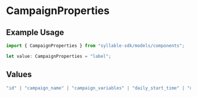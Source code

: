 # CampaignProperties

## Example Usage

```typescript
import { CampaignProperties } from "syllable-sdk/models/components";

let value: CampaignProperties = "label";
```

## Values

```typescript
"id" | "campaign_name" | "campaign_variables" | "daily_start_time" | "daily_end_time" | "source" | "caller_id" | "updated_at" | "label"
```